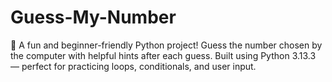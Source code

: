 # Guess-My-Number
🎯 A fun and beginner-friendly Python project! Guess the number chosen by the computer with helpful hints after each guess. Built using Python 3.13.3 — perfect for practicing loops, conditionals, and user input.
